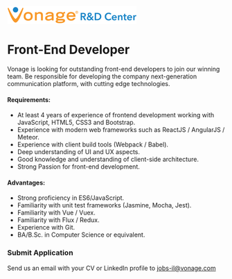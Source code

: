 ![Vonage Logo](../Images/logo-RnD-web.png)

# Front-End Developer
Vonage is looking for outstanding front-end developers to join our winning team. Be responsible for developing the company next-generation communication platform, with cutting edge technologies.

#### Requirements:
* At least 4 years of experience of frontend development working with JavaScript, HTML5, CSS3 and Bootstrap.
* Experience with modern web frameworks such as ReactJS / AngularJS / Meteor.
* Experience with client build tools (Webpack / Babel).
* Deep understanding of UI and UX aspects.
* Good knowledge and understanding of client-side architecture.
* Strong Passion for front-end development.

#### Advantages:
* Strong proficiency in ES6/JavaScript.
* Familiarity with unit test frameworks (Jasmine, Mocha, Jest).
* Familiarity with Vue / Vuex.
* Familiarity with Flux / Redux.
* Experience with Git.
* BA/B.Sc. in Computer Science or equivalent.

### Submit Application
Send us an email with your CV or LinkedIn profile to <a href="mailto:jobs-il@vonage.com">jobs-il@vonage.com</a>

